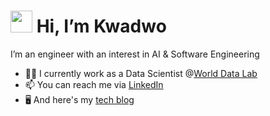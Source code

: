 # <img src="https://media.giphy.com/media/hvRJCLFzcasrR4ia7z/giphy.gif" width="35px"/> Hi, I’m Kwadwo
I’m an engineer with an interest in AI & Software Engineering

- 👨‍💻 I currently work as a Data Scientist @[World Data Lab](https://worlddata.io/)
- 📫 You can reach me via [LinkedIn](https://www.linkedin.com/in/kwadwo-agyapon-ntra/)
- 🖥️ And here's my [tech blog](https://kayo-gh.github.io/blog)
